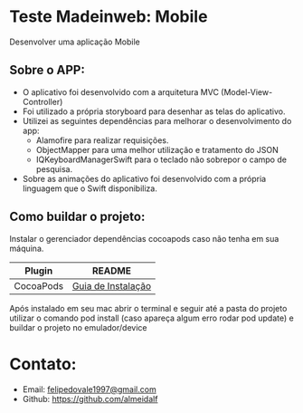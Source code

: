 # Teste Madeinweb: Mobile
Desenvolver uma aplicação Mobile

## Sobre o APP:
- O aplicativo foi desenvolvido com a arquitetura MVC (Model-View-Controller)
- Foi utilizado a própria storyboard para desenhar as telas do aplicativo. 
- Utilizei as seguintes dependências para melhorar o desenvolvimento do app: 	
    * Alamofire para realizar requisições.
    * ObjectMapper para uma melhor utilização e tratamento do JSON
    * IQKeyboardManagerSwift para o teclado não sobrepor o campo de pesquisa.
- Sobre as animações do aplicativo foi desenvolvido com a própria linguagem que o Swift disponibiliza.

## Como buildar o projeto:
Instalar o gerenciador dependências cocoapods caso não tenha em sua máquina.

| Plugin | README |
| ------ | ------ |
| CocoaPods | [Guia de Instalação][PlDb] |

Após instalado em seu mac abrir o terminal e seguir até a pasta do projeto utilizar o comando pod install (caso apareça algum erro rodar pod update) e buildar o projeto no emulador/device

   [PlDb]: <https://cocoapods.org/>

   
   
# Contato:
- Email: felipedovale1997@gmail.com
- Github: https://github.com/almeidalf

